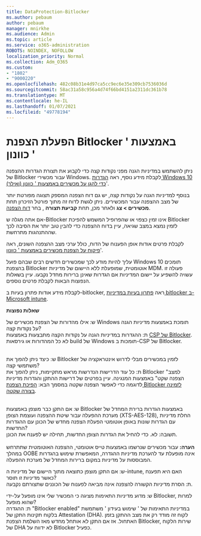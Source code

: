 ```yaml
---
title: DataProtection-Bitlocker
ms.author: pebaum
author: pebaum
manager: mnirkhe
ms.audience: Admin
ms.topic: article
ms.service: o365-administration
ROBOTS: NOINDEX, NOFOLLOW
localization_priority: Normal
ms.collection: Adm_O365
ms.custom:
- "1802"
- "9000220"
ms.openlocfilehash: 482c08b31e4d97ca5cc9ec6e35e309cb7536036d
ms.sourcegitcommit: 58ac31a58c956a4d74f66bd4151a2311dc361b78
ms.translationtype: MT
ms.contentlocale: he-IL
ms.lasthandoff: 01/07/2021
ms.locfileid: "49778194"
---
```

# <a name="enabling-bitlocker-encryption-with-intune"></a>הפעלת הצפנת Bitlocker באמצעות ' כוונון '

ניתן להשתמש במדיניות הגנה מפני נקודות קצה כדי לקבוע את תצורת הגדרות ההצפנה של Bitlocker עבור מכשירי Windows. לקבלת מידע נוסף, ראה [הגדרות Windows 10 (ואילך) כדי להגן על מכשירים באמצעות ' כוונון](https://docs.microsoft.com/intune/endpoint-protection-windows-10#windows-encryption)'.

בנוסף למדיניות הגנה על נקודות קצה, יש גם דוח הצפנה המספק תצוגה מפורטת יותר של מצב ההצפנה עבור המכשירים. ניתן לגשת לדוח זה מתוך פורטל הזיכרון תחת **מכשירים > צג** ולאחר מכן, תחת **קביעת תצורה** , בחר [דוח הצפנה](https://endpoint.microsoft.com/#blade/Microsoft_Intune_DeviceSettings/DevicesMonitorMenu/encryptionReport).

אם אתה מגלה ש-Bitlocker אינו זמין כצפוי או שהפרופיל המשמש להפיכת Bitlocker לזמין נמצא במצב שגיאה, עיין בדוח ההצפנה כדי להבין טוב יותר את הסיבה לכך שההתנהגות מתרחשת.

לקבלת פרטים אודות אופן הפענוח של הדוח, כולל ערכי מצב ההצפנה השונים, ראה [פיקוח על הצפנת מכשירים באמצעות ' כוונון](https://docs.microsoft.com/mem/intune/protect/encryption-monitor)'.

עליך להיות מודע לכך שמכשירים חדשים רבים שבהם פועל Windows 10 תומכים בהצפנת Bitlocker אוטומטית, שמופעלת ללא היישום של מדיניות MDM. פעולה זו עשויה להשפיע על יישום המדיניות אם הגדרות שאינן ברירות מחדל נקבעו. עיין בשאלות הנפוצות הבאות לקבלת פרטים נוספים.

לקבלת מידע אודות פתרון בעיות ב-bitlocker, ראה [פתרון בעיות במדיניות bitlocker ב-Microsoft intune](https://docs.microsoft.com/intune/protect/troubleshoot-bitlocker-policies).
 
 
**שאלות נפוצות**

ש: אילו מהדורות של הצפנת מכשירים של Windows תומכת באמצעות מדיניות הגנה על נקודות קצה?<br>
ת: ההגדרות במדיניות הגנה על נקודות הקצה מתבצעות באמצעות [CSP של Bitlocker](https://docs.microsoft.com/windows/client-management/mdm/bitlocker-csp). לא כל המהדורות או גירסאות build של Windows תומכות ב-CSP של Bitlocker. <br><br>

ש: כיצד ניתן להפוך את Bitlocker לזמין במכשירים מבלי לדרוש אינטראקציה של משתמשי קצה?<br>
ת: כל עוד הדרישות הנדרשות מראש מתקיימות, ניתן להפוך את Bitlocker "למצב הצפנה שקט" באמצעות המנגינה. עיין בפרטים של דרישות ההתקן והגדרות מדיניות לדוגמה כדי לאפשר הצפנה שקטה במסמך הבא: [הפיכת הצפנת Bitlocker לזמינה בצורה שקטה](https://docs.microsoft.com/mem/intune/protect/encrypt-devices#silently-enable-bitlocker-on-devices). <br><br>

ש: אם התקן כבר מוצפן באמצעות Bitlocker באמצעות הגדרות ברירת המחדל של מערכת ההפעלה עבור שיטת ההצפנה ועוצמת הצופן (XTS-AES-128), החלת מדיניות עם הגדרות שונות באופן אוטומטי הפעלת הצפנה מחדש של הכונן עם ההגדרות החדשות?<br>
תשובה: לא. כדי להחיל את הגדרות הצופן החדשות, תחילה יש לפענח את הכונן.<br><br>
**הערה:** עבור מכשירים שנרשמו באמצעות טייס אוטומטי, ההצפנה האוטומטית שתתרחש במהלך OOBE אינה מופעלת עד להערכת מדיניות ההגדרה, המאפשרת שימוש בהגדרות המבוססות על מדיניות במקום ברירות המחדל של מערכת ההפעלה.
 
ש: אם התקן מוצפן כתוצאה מתוך היישום של מדיניות ה-intune, האם היא תפענח כאשר מדיניות זו תוסר?<br>
ת: הסרת מדיניות הקשורה להצפנה אינה מביאה לפענוח של הכוננים שתצורתם נקבעה.
 
ש: מדוע מדיניות התאימות מציגה כי המכשיר שלי אינו מופעל על-ידי Bitlocker, למרות שהוא מופעל?<br>
ת: ההגדרה "Bitlocker enabled" במדיניות התאימות של ' שימוש בעידון ' משתמשת בלקוח תקינות התקן של Attestation (DHA). לקוח זה מודד רק את מצב ההתקן בזמן האתחול. אז אם התקן לא אותחל מחדש מאז השלמת הצפנת Bitlocker, שירות הלקוח של DHA לא ידווח על Bitlocker כפעיל.
 
 